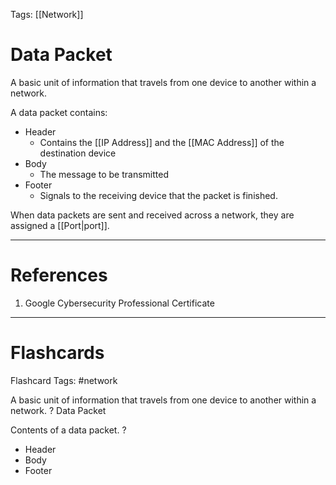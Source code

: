Tags: [[Network]]
# Data Packet

A basic unit of information that travels from one device to another within a network.

A data packet contains:
- Header
	- Contains the [[IP Address]] and the [[MAC Address]] of the destination device
- Body
	- The message to be transmitted
- Footer
	- Signals to the receiving device that the packet is finished.

When data packets are sent and received across a network, they are assigned a [[Port|port]].

---
# References

1. Google Cybersecurity Professional Certificate

---
# Flashcards

Flashcard Tags: #network 

A basic unit of information that travels from one device to another within a network.
?
Data Packet

Contents of a data packet.
?
- Header
- Body
- Footer